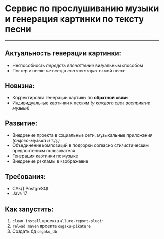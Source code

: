 Сервис по прослушиванию музыки и генерация картинки по тексту песни
==================================
****
## Актуальность генерации картинки:
* Неспособность *передать впечатление* визуальным способом
* Постер к песне *не* всегда *соответствует* самой песне

## Новизна:
* Корректировка генерации картины по __обратной связи__
* Индивидуальные картинки к песням *(у каждого свое восприятие музыки)*

## Развитие:
* Внедрение проекта в социальные сети, музыкальные приложения *(яндекс-музыка и т.д.)*
* Объединение композиций в подборки согласно стилистическим предпочтениям пользователя
* Генерация картинки по музыке
* Внедрение рекламы в изображение

## Требования:
* СУБД PostgreSQL
* Java 17



## Как запустить:
1. ```clean install``` проекта ```allure-report-plugin```
2. ```reload maven``` проекта ```ongaku-pikature```
3. Создать бд ```ongaku_db```

